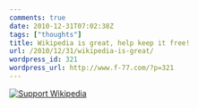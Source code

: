 ```yaml
---
comments: true
date: 2010-12-31T07:02:38Z
tags: ["thoughts"]
title: Wikipedia is great, help keep it free!
url: /2010/12/31/wikipedia-is-great/
wordpress_id: 321
wordpress_url: http://www.f-77.com/?p=321
---
```


<a href="http://wikimediafoundation.org/wiki/Support_Wikipedia/en"><img border="0" alt="Support Wikipedia" src="http://upload.wikimedia.org/wikipedia/commons/4/41/Fundraising_2009-horizontal-thanks-en.png" /></a><!--more-->

